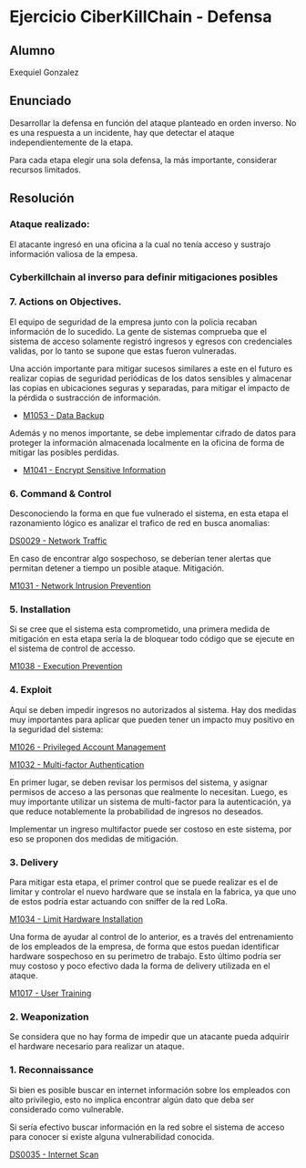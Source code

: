 # Ejercicio CiberKillChain - Defensa


## Alumno

Exequiel Gonzalez

## Enunciado

Desarrollar la defensa en función del ataque planteado en orden inverso. No es una respuesta a un incidente, hay que detectar el ataque independientemente de la etapa.

Para cada etapa elegir una sola defensa, la más importante, considerar recursos limitados.

## Resolución

### Ataque realizado:

El atacante ingresó en una oficina a la cual no tenía acceso y sustrajo información valiosa de la empesa.

### Cyberkillchain al inverso para definir mitigaciones posibles

### 7. Actions on Objectives.

El equipo de seguridad de la empresa junto con la policia recaban información de lo sucedido. La gente de sistemas comprueba que el sistema de acceso solamente registró ingresos y egresos con credenciales validas, por lo tanto se supone que estas fueron vulneradas.

Una acción importante para mitigar sucesos similares a este en el futuro es realizar copias de seguridad periódicas de los datos sensibles y almacenar las copias en ubicaciones seguras y separadas, para mitigar el impacto de la pérdida o sustracción de información.
-   [M1053 - Data Backup](https://attack.mitre.org/mitigations/M1053/)


Además y no menos importante, se debe implementar cifrado de datos para proteger la información almacenada localmente en la oficina de forma de mitigar las posibles perdidas.

-   [M1041 - Encrypt Sensitive Information](https://attack.mitre.org/mitigations/M1041/)

### 6. Command & Control

Desconociendo la forma en que fue vulnerado el sistema, en esta etapa el razonamiento lógico es analizar el trafico de red en busca anomalias:

[DS0029 - Network Traffic](https://attack.mitre.org/datasources/DS0029/)

En caso de encontrar algo sospechoso, se deberían tener alertas que permitan detener a tiempo un posible ataque. Mitigación.

[M1031 - Network Intrusion Prevention](https://attack.mitre.org/mitigations/M1031/)

### 5. Installation

Si se cree que el sistema esta comprometido, una primera medida de mitigación en esta etapa sería la de bloquear todo código que se ejecute en el sistema de control de accesso.

[M1038 - Execution Prevention](https://attack.mitre.org/mitigations/M1038/)

  
### 4. Exploit

Aquí se deben impedir ingresos no autorizados al sistema. Hay dos medidas muy importantes para aplicar que pueden tener un impacto muy positivo en la seguridad del sistema:

[M1026 - Privileged Account Management](https://attack.mitre.org/mitigations/M1026/)

[M1032 - Multi-factor Authentication](https://attack.mitre.org/mitigations/M1032/)

En primer lugar, se deben revisar los permisos del sistema, y asignar permisos de acceso a las personas que realmente lo necesitan. Luego, es muy importante utilizar un sistema de multi-factor para la autenticación, ya que reduce notablemente la probabilidad de ingresos no deseados.

Implementar un ingreso multifactor puede ser costoso en este sistema, por eso se proponen dos medidas de mitigación.


### 3. Delivery

Para mitigar esta etapa, el primer control que se puede realizar es el de limitar y controlar el nuevo hardware que se instala en la fabrica, ya que uno de estos podría estar actuando con sniffer de la red LoRa.

[M1034 - Limit Hardware Installation](https://attack.mitre.org/mitigations/M1034/)

  Una forma de ayudar al control de lo anterior, es a través del entrenamiento de los empleados de la empresa, de forma que estos puedan identificar hardware sospechoso en su perimetro de trabajo. Esto último podría ser muy costoso y poco efectivo dada la forma de delivery utilizada en el ataque.

[M1017 - User Training](https://attack.mitre.org/mitigations/M1017/)



### 2. Weaponization

Se considera que no hay forma de impedir que un atacante pueda adquirir el hardware necesario para realizar un ataque.


### 1. Reconnaissance

Si bien es posible buscar en internet información sobre los empleados con alto privilegio, esto no implica encontrar algún dato que deba ser considerado como vulnerable.

Si sería efectivo buscar información en la red sobre el sistema de acceso para conocer si existe alguna vulnerabilidad conocida.

[DS0035 - Internet Scan](https://attack.mitre.org/datasources/DS0035/)


